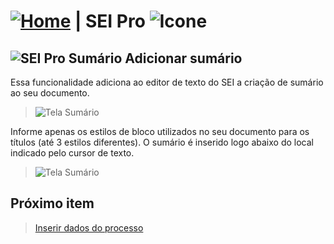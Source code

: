 # [![Home](../img/home.png)](../) |  SEI Pro ![Icone](../img/icon-32.png)

## ![SEI Pro Sumário](../img/icon-sumario.png) Adicionar sumário

Essa funcionalidade adiciona ao editor de texto do SEI a criação de sumário ao seu documento.

> ![Tela Sumário](../img/tela-sumario_.gif) 

Informe apenas os estilos de bloco utilizados no seu documento para os títulos (até 3 estilos diferentes). O sumário é inserido logo abaixo do local indicado pelo cursor de texto.

> ![Tela Sumário](../img/tela-sumario2_.gif) 

## Próximo item

> [Inserir dados do processo](./DADOSPROCESSO.md)
